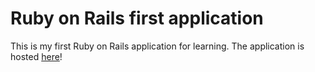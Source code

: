 # Ruby on Rails first application

This is my first Ruby on Rails application for learning.
The application is hosted [here](http://koderok.herokuapp.com/)!